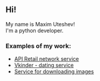 ## Hi!
My name is Maxim Uteshev!  
I'm a python developer.

### Examples of my work:  

- [API Retail network service](https://github.com/7kHz/REST_API_DIPLOM/tree/master)
- [Vkinder - dating service](https://github.com/7kHz/adpy-team-diplom)
- [Service for downloading images ](https://github.com/7kHz/Course-project-/tree/over)
